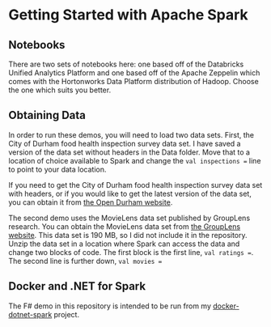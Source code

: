 # Getting Started with Apache Spark

## Notebooks

There are two sets of notebooks here:  one based off of the Databricks Unified Analytics Platform and one based off of the Apache Zeppelin which comes with the Hortonworks Data Platform distribution of Hadoop.  Choose the one which suits you better.

## Obtaining Data

In order to run these demos, you will need to load two data sets.  First, the City of Durham food health inspection survey data set.  I have saved a version of the data set without headers in the Data folder.  Move that to a location of choice available to Spark and change the `val inspections =` line to point to your data location.

If you need to get the City of Durham food health inspection survey data set with headers, or if you would like to get the latest version of the data set, you can obtain it from <a href="https://opendurham.nc.gov/explore/dataset/food-health-inspection-data/export/">the Open Durham website</a>.

The second demo uses the MovieLens data set published by GroupLens research.  You can obtain the MovieLens data set from <a href="https://grouplens.org/datasets/movielens/20m/">the GroupLens website</a>.  This data set is 190 MB, so I did not include it in the repository.  Unzip the data set in a location where Spark can access the data and change two blocks of code.  The first block is the first line, `val ratings =`.  The second line is further down, `val movies =`

## Docker and .NET for Spark

The F# demo in this repository is intended to be run from my [docker-dotnet-spark](https://github.com/feaselkl/docker-dotnet-spark) project.
